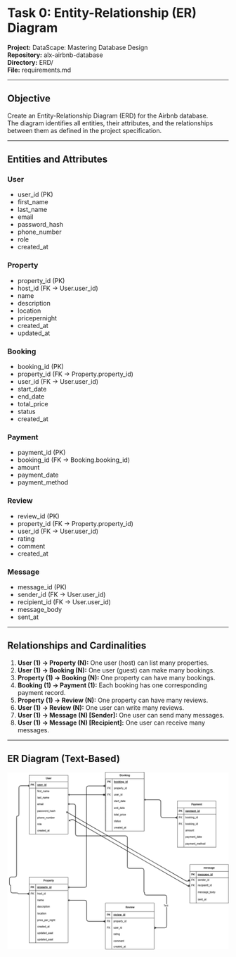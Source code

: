 # Task 0: Entity-Relationship (ER) Diagram
**Project:** DataScape: Mastering Database Design  
**Repository:** alx-airbnb-database  
**Directory:** ERD/  
**File:** requirements.md  

---

## Objective
Create an Entity-Relationship Diagram (ERD) for the Airbnb database.  
The diagram identifies all entities, their attributes, and the relationships between them as defined in the project specification.

---

## Entities and Attributes

### User
- user_id (PK)  
- first_name  
- last_name  
- email  
- password_hash  
- phone_number  
- role  
- created_at  

### Property
- property_id (PK)  
- host_id (FK → User.user_id)  
- name  
- description  
- location  
- pricepernight  
- created_at  
- updated_at  

### Booking
- booking_id (PK)  
- property_id (FK → Property.property_id)  
- user_id (FK → User.user_id)  
- start_date  
- end_date  
- total_price  
- status  
- created_at  

### Payment
- payment_id (PK)  
- booking_id (FK → Booking.booking_id)  
- amount  
- payment_date  
- payment_method  

### Review
- review_id (PK)  
- property_id (FK → Property.property_id)  
- user_id (FK → User.user_id)  
- rating  
- comment  
- created_at  

### Message
- message_id (PK)  
- sender_id (FK → User.user_id)  
- recipient_id (FK → User.user_id)  
- message_body  
- sent_at  

---

## Relationships and Cardinalities

1. **User (1) → Property (N):** One user (host) can list many properties.  
2. **User (1) → Booking (N):** One user (guest) can make many bookings.  
3. **Property (1) → Booking (N):** One property can have many bookings.  
4. **Booking (1) → Payment (1):** Each booking has one corresponding payment record.  
5. **Property (1) → Review (N):** One property can have many reviews.  
6. **User (1) → Review (N):** One user can write many reviews.  
7. **User (1) → Message (N) [Sender]:** One user can send many messages.  
8. **User (1) → Message (N) [Recipient]:** One user can receive many messages.  

---

## ER Diagram (Text-Based)

![Airbnb ER Diagram](ERD-Airbnb.png)
